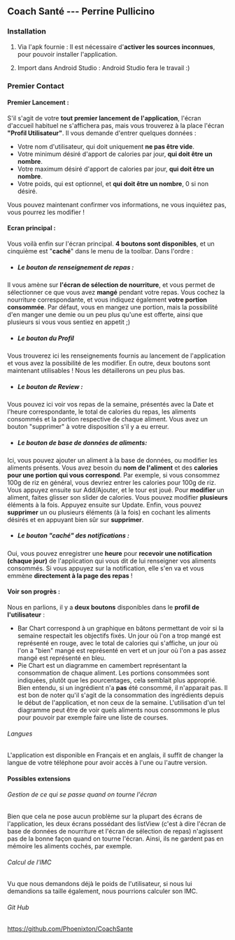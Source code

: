 ## Coach Santé  --- Perrine Pullicino

### Installation

1. Via l'apk fournie :
    Il est nécessaire d'**activer les sources inconnues**, pour pouvoir installer l'application.       

2. Import dans Android Studio : Android Studio fera le travail :)


### Premier Contact

#### Premier Lancement :
S'il s'agit de votre **tout premier lancement de l'application**, l'écran d'accueil habituel ne s'affichera pas, mais vous trouverez à la place l'écran **"Profil Utilisateur"**. Il vous demande d'entrer quelques données :
- Votre nom d'utilisateur, qui doit uniquement **ne pas être vide**.
- Votre minimum désiré d'apport de calories par jour, **qui doit être un nombre**.
- Votre maximum désiré d'apport de calories par jour, **qui doit être un nombre**.
- Votre poids, qui est optionnel, et **qui doit être un nombre**, 0 si non désiré.

Vous pouvez maintenant confirmer vos informations, ne vous inquiétez pas, vous pourrez les modifier !


#### Ecran principal :

Vous voilà enfin sur l'écran principal. **4 boutons sont disponibles**, et un cinquième est "**caché**" dans le menu de la toolbar. Dans l'ordre :

- ##### Le bouton de **renseignement de repas** :
Il vous amène sur **l'écran de sélection de nourriture**, et vous permet de sélectionner ce que vous avez **mangé** pendant votre repas. Vous cochez la nourriture correspondante, et vous indiquez également **votre portion consommée**. Par défaut, vous en mangez une portion, mais la possibilité d'en manger une demie ou un peu plus qu'une est offerte, ainsi que plusieurs si vous vous sentiez en appetit ;)

- ##### Le bouton du **Profil**
Vous trouverez ici les renseignements fournis au lancement de l'application et vous avez la possibilité de les modifier. En outre, deux boutons sont maintenant utilisables ! Nous les détaillerons un peu plus bas.

- ##### Le bouton de **Review** :
Vous pouvez ici voir vos repas de la semaine, présentés avec la Date et l'heure correspondante, le total de calories du repas, les aliments consommés et la portion respective de chaque aliment. Vous avez un bouton "supprimer" à votre disposition s'il y a eu erreur.

- ##### Le bouton de **base de données de aliments**:
Ici, vous pouvez ajouter un aliment à la base de données, ou modifier les aliments présents. Vous avez besoin du **nom de l'aliment** et des **calories pour une portion qui vous correspond**. Par exemple, si vous consommez 100g de riz en général, vous devriez entrer les calories pour 100g de riz. Vous appuyez ensuite sur Add/Ajouter, et le tour est joué. Pour **modifier** un aliment, faites glisser son slider de calories. Vous pouvez modifier **plusieurs** éléments à la fois. Appuyez ensuite sur Update. Enfin, vous pouvez **supprimer** un ou plusieurs éléments (à la fois) en cochant les aliments désirés et en appuyant bien sûr sur **supprimer**.

- ##### **Le bouton "caché" des notifications** :

Oui, vous pouvez enregistrer une **heure** pour **recevoir une notification (chaque jour)** de l'application qui vous dit de lui renseigner vos aliments consommés. Si vous appuyez sur la notification, elle s'en va et vous emmène **directement à la page des repas** !


#### Voir son progrès :

Nous en parlions, il y a **deux boutons** disponibles dans le **profil de l'utilisateur** :
- Bar Chart correspond à un graphique en bâtons permettant de voir si la semaine respectait les objectifs fixés. Un jour où l'on a trop mangé est représenté en rouge, avec le total de calories qui s'affiche, un jour où l'on a "bien" mangé est représenté en vert et un jour où l'on a pas assez mangé est représenté en bleu.
- Pie Chart est un diagramme en camembert représentant la consommation de chaque aliment. Les portions consommées sont indiquées, plutôt que les pourcentages, cela semblait plus approprié. Bien entendu, si un ingrédient n'a **pas** été consommé, il n'apparait pas. Il est bon de noter qu'il s'agit de la consommation des ingrédients depuis le début de l'application, et non ceux de la semaine. L'utilisation d'un tel diagramme peut être de voir quels aliments nous consommons le plus pour pouvoir par exemple faire une liste de courses.


###### Langues
L'application est disponible en Français et en anglais, il suffit de changer la langue de votre téléphone pour avoir accès à l'une ou l'autre version.




#### Possibles extensions

###### Gestion de ce qui se passe quand on tourne l'écran
Bien que cela ne pose aucun problème sur la plupart des écrans de l'application, les deux écrans possédant des listView (c'est à dire l'écran de base de données de nourriture et l'écran de sélection de repas) n'agissent pas de la bonne façon quand on tourne l'écran. Ainsi, ils ne gardent pas en mémoire les aliments cochés, par exemple.

###### Calcul de l'IMC
Vu que nous demandons déjà le poids de l'utilisateur, si nous lui demandions sa taille également, nous pourrions calculer son IMC.


###### Git Hub

https://github.com/Phoenixton/CoachSante

